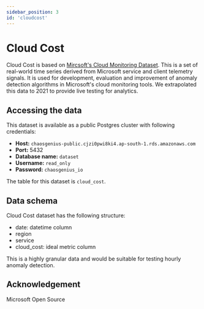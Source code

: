 ```yaml
---
sidebar_position: 3
id: 'cloudcost'
---
```


# Cloud Cost

Cloud Cost is based on [Mircsoft's Cloud Monitoring Dataset](https://github.com/microsoft/cloud-monitoring-dataset). This is a set of real-world time series derived from Microsoft service and client telemetry signals. It is used for development, evaluation and improvement of anomaly detection algorithms in Microsoft's cloud monitoring tools. We extrapolated this data to 2021 to provide live testing for analytics. 

## Accessing the data

This dataset is available as a public Postgres cluster with following credentials:

- **Host:** `chaosgenius-public.cjzi0pwi8ki4.ap-south-1.rds.amazonaws.com`
- **Port:** 5432
- **Database name:** `dataset`
- **Username:** `read_only`
- **Password:** `chaosgenius_io`

The table for this dataset is `cloud_cost`. 

## Data schema

Cloud Cost dataset has the following structure:

- date: datetime column
- region
- service
- cloud_cost: ideal metric column

This is a highly granular data and would be suitable for testing hourly anomaly detection. 

## Acknowledgement

Microsoft Open Source